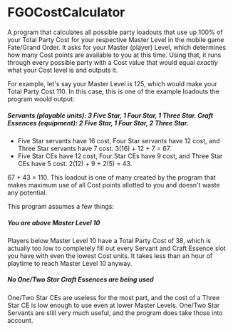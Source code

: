 # FGOCostCalculator
A program that calculates all possible party loadouts that use up 100% of your Total Party Cost for your respective Master Level in the mobile game Fate/Grand Order. It asks for your Master (player) Level, which determines how many Cost points are available to you at this time. Using that, it runs through every possible party with a Cost value that would equal *exactly* what your Cost level is and outputs it.

For example, let's say your Master Level is 125, which would make your Total Party Cost 110. In this case, this is one of the example loadouts the program would output:

##### Servants (playable units): 3 Five Star, 1 Four Star, 1 Three Star. Craft Essences (equipment): 2 Five Star, 1 Four Star, 2 Three Star.

- Five Star servants have 16 cost, Four Star servants have 12 cost, and Three Star servants have 7 cost. 3(16) + 12 + 7 = 67.
- Five Star CEs have 12 cost, Four Star CEs have 9 cost, and Three Star CEs have 5 cost. 2(12) + 9 + 2(5) = 43.

67 + 43 = 110. This loadout is one of many created by the program that makes maximum use of all Cost points allotted to you and doesn't waste any potential.

This program assumes a few things:
##### You are above Master Level 10
Players below Master Level 10 have a Total Party Cost of 38, which is actually too low to completely fill out every Servant and Craft Essence slot you have with even the lowest Cost units. It takes less than an hour of playtime to reach Master Level 10 anyway.
##### No One/Two Star Craft Essences are being used
One/Two Star CEs are useless for the most part, and the cost of a Three Star CE is low enough to use even at lower Master Levels. One/Two Star Servants are still very much useful, and the program does take those into account.
